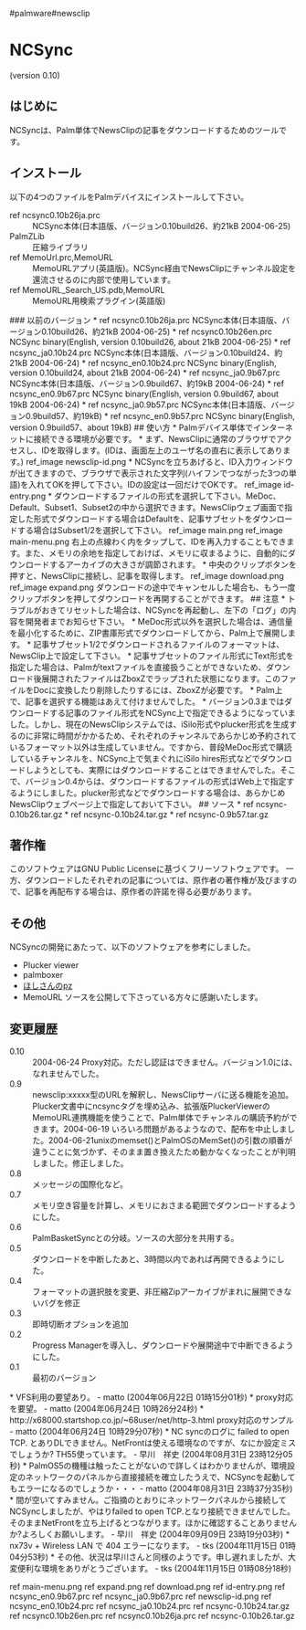 #palmware#newsclip

# NCSync
(version 0.10)

## はじめに
NCSyncは、Palm単体でNewsClipの記事をダウンロードするためのツールです。

## インストール
以下の4つのファイルをPalmデバイスにインストールして下さい。
<!-- *ref ncsync.prc NCSync本体(日本語版、バージョン0.7、約19kB) -->
<dl>
  <dt>ref ncsync0.10b26ja.prc</dt><dd>NCSync本体(日本語版、バージョン0.10build26、約21kB 2004-06-25)
</dd>
  <dt>PalmZLib</dt><dd>圧縮ライブラリ
</dd>
  <dt>ref MemoUrl.prc,MemoURL</dt><dd>MemoURLアプリ(英語版)。NCSync経由でNewsClipにチャンネル設定を還流させるのに内部で使用しています。
</dd>
  <dt>ref MemoURL_Search_US.pdb,MemoURL</dt><dd>MemoURL用検索プラグイン(英語版)
</dd>
</dl>
### 以前のバージョン
* ref ncsync0.10b26ja.prc NCSync本体(日本語版、バージョン0.10build26、約21kB 2004-06-25)
* ref ncsync0.10b26en.prc NCSync binary(English, version 0.10build26, about 21kB 2004-06-25)
* ref ncsync_ja0.10b24.prc NCSync本体(日本語版、バージョン0.10build24、約21kB 2004-06-24)
* ref ncsync_en0.10b24.prc NCSync binary(English, version 0.10build24, about 21kB 2004-06-24)
* ref ncsync_ja0.9b67.prc NCSync本体(日本語版、バージョン0.9build67、約19kB 2004-06-24)
* ref ncsync_en0.9b67.prc NCSync binary(English, version 0.9build67, about 19kB 2004-06-24)
* ref ncsync_ja0.9b57.prc NCSync本体(日本語版、バージョン0.9build57、約19kB)
* ref ncsync_en0.9b57.prc NCSync binary(English, version 0.9build57、about 19kB)
## 使い方
* Palmデバイス単体でインターネットに接続できる環境が必要です。
* まず、NewsClipに通常のブラウザでアクセスし、IDを取得します。(IDは、画面左上のユーザ名の直右に表示してあります。)
ref_image newsclip-id.png
* NCSyncを立ちあげると、ID入力ウィンドウが出てきますので、ブラウザで表示された文字列(ハイフンでつながった3つの単語)を入れてOKを押して下さい。IDの設定は一回だけでOKです。
ref_image id-entry.png
* ダウンロードするファイルの形式を選択して下さい。MeDoc、Default、Subset1、Subset2の中から選択できます。NewsClipウェブ画面で指定した形式でダウンロードする場合はDefaultを、記事サブセットをダウンロードする場合はSubset1/2を選択して下さい。
ref_image main.png
ref_image main-menu.png
右上の点線わく内をタップして、IDを再入力することもできます。また、メモリの余地を指定しておけば、メモリに収まるように、自動的にダウンロードするアーカイブの大きさが調節されます。
* 中央のクリップボタンを押すと、NewsClipに接続し、記事を取得します。
ref_image download.png
ref_image expand.png
ダウンロードの途中でキャンセルした場合も、もう一度クリップボタンを押してダウンロードを再開することができます。
## 注意
* トラブルがおきてリセットした場合は、NCSyncを再起動し、左下の「ログ」の内容を開発者までお知らせ下さい。
* MeDoc形式以外を選択した場合は、通信量を最小化するために、ZIP書庫形式でダウンロードしてから、Palm上で展開します。
* 記事サブセット1/2でダウンロードされるファイルのフォーマットは、NewsClip上で設定して下さい。
* 記事サブセットのファイル形式にText形式を指定した場合は、Palmがtextファイルを直接扱うことができないため、ダウンロード後展開されたファイルはZboxZでラップされた状態になります。このファイルをDocに変換したり削除したりするには、ZboxZが必要です。
* Palm上で、記事を選択する機能はあえて付けませんでした。
* バージョン0.3まではダウンロードする記事のファイル形式をNCSync上で指定できるようになっていました。しかし、現在のNewsClipシステムでは、iSilo形式やplucker形式を生成するのに非常に時間がかかるため、それぞれのチャンネルであらかじめ予約されているフォーマット以外は生成していません。ですから、普段MeDoc形式で購読しているチャンネルを、NCSync上で気まぐれにiSilo hires形式などでダウンロードしようとしても、実際にはダウンロードすることはできませんでした。そこで、バージョン0.4からは、ダウンロードするファイルの形式はWeb上で指定するようにしました。plucker形式などでダウンロードする場合は、あらかじめNewsClipウェブページ上で指定しておいて下さい。
## ソース
* ref ncsync-0.10b26.tar.gz
* ref ncsync-0.10b24.tar.gz
* ref ncsync-0.9b57.tar.gz

## 著作権
このソフトウェアはGNU Public Licenseに基づくフリーソフトウェアです。 一方、ダウンロードしたそれぞれの記事については、原作者の著作権が及びますので、記事を再配布する場合は、原作者の許諾を得る必要があります。

## その他
NCSyncの開発にあたって、以下のソフトウェアを参考にしました。
* Plucker viewer
* palmboxer
* [ほしさんのpz](http://www.sra.co.jp/people/hoshi/palmos/pz-j.html)
* MemoURL
ソースを公開して下さっている方々に感謝いたします。

## 変更履歴
<dl>
  <dt>0.10</dt><dd>2004-06-24 Proxy対応。ただし認証はできません。バージョン1.0には、なれませんでした。
</dd>
  <dt>0.9</dt><dd>newsclip:xxxxx型のURLを解釈し、NewsClipサーバに送る機能を追加。Plucker文書中にncsyncタグを埋め込み、拡張版PluckerViewerのMemoURL連携機能を使うことで、Palm単体でチャンネルの購読予約ができます。2004-06-19 いろいろ問題があるようなので、配布を中止しました。2004-06-21unixのmemset()とPalmOSのMemSet()の引数の順番が違うことに気づかず、そのまま置き換えたため動かなくなったことが判明しました。修正しました。
</dd>
  <dt>0.8</dt><dd>メッセージの国際化など。
</dd>
  <dt>0.7</dt><dd>メモリ空き容量を計算し、メモリにおさまる範囲でダウンロードするようにした。
</dd>
  <dt>0.6</dt><dd>PalmBasketSyncとの分岐。ソースの大部分を共用する。
</dd>
  <dt>0.5</dt><dd>ダウンロードを中断したあと、3時間以内であれば再開できるようにした。
</dd>
  <dt>0.4</dt><dd>フォーマットの選択肢を変更、非圧縮Zipアーカイブがまれに展開できないバグを修正
</dd>
  <dt>0.3</dt><dd>即時切断オプションを追加
</dd>
  <dt>0.2</dt><dd>Progress Managerを導入し、ダウンロードや展開途中で中断できるようにした。
</dd>
  <dt>0.1</dt><dd>最初のバージョン
</dd>
</dl>
* VFS利用の要望あり。 - matto (2004年06月22日 01時15分01秒)
* proxy対応を要望。 - matto (2004年06月24日 10時26分24秒)
* http://x68000.startshop.co.jp/~68user/net/http-3.html proxy対応のサンプル - matto (2004年06月24日 10時29分07秒)
* NC syncのログに failed to open TCP. とありDLできません。NetFrontは使える環境なのですが、なにか設定ミスでしょうか? TH55使っています。 - 早川　祥史 (2004年08月31日 23時12分05秒)
* PalmOS5の機種は触ったことがないので詳しくはわかりませんが、環境設定のネットワークのパネルから直接接続を確立したうえで、NCSyncを起動してもエラーになるのでしょうか・・・ - matto (2004年08月31日 23時37分35秒)
* 間が空いてすみません。ご指摘のとおりにネットワークパネルから接続してNCSyncしましたが、やはりfailed to open TCP.となり接続できませんでした。そのままNetFrontを立ち上げるとつながります。ほかに確認することありませんか?よろしくお願いします。 - 早川　祥史 (2004年09月09日 23時19分03秒)
* nx73v + Wireless LAN で 404 エラーになります。 - tks (2004年11月15日 01時04分53秒)
* その他、状況は早川さんと同様のようです。申し遅れましたが、大変便利な環境をありがとうございます。 - tks (2004年11月15日 01時08分18秒)

ref main-menu.png
ref expand.png
ref download.png
ref id-entry.png
ref ncsync_en0.9b67.prc
ref ncsync_ja0.9b67.prc
ref newsclip-id.png
ref ncsync_en0.10b24.prc
ref ncsync_ja0.10b24.prc
ref ncsync-0.10b24.tar.gz
ref ncsync0.10b26en.prc
ref ncsync0.10b26ja.prc
ref ncsync-0.10b26.tar.gz



